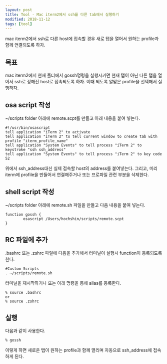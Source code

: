 ```yaml
---
layout: post
title: Tool - Mac iterm2에서 ssh를 다른 tab에서 실행하기 
modified: 2018-11-12
tags: [tool]
---
```


mac iterm2에서 ssh로 다른 host에 접속할 경우 새로 탭을 열어서 원하는 profile과 함께 연결되도록 하자. 

## 목표

mac iterm2에서 현재 폴더에서 gossh명령을 실행시키면 현재 탭이 아닌 다른 탭을 열어서 ssh로 정해진 host로 접속되도록 하자. 이때 되도록 알맞은 profile을 선택해서 실행하자. 

## osa script 작성

~/scripts folder 아래에 remote.scpt를 만들고 아래 내용을 붙여 넣는다. 

```
#!/usr/bin/osascript
tell application "iTerm 2" to activate
tell application "iTerm 2" to tell current window to create tab with profile "iterm_profile_name"
tell application "System Events" to tell process "iTerm 2" to keystroke "ssh ssh_address"
tell application "System Events" to tell process "iTerm 2" to key code 52
```

위에서 ssh_address대신 실제 접속할 host의 address를 붙여넣는다. 그리고, 미리 iterm에 profile을 만들어서 연결해주거나 또는 프로파일 관련 부분을 삭제한다. 

## shell script 작성

~/scripts folder 아래에 remote.sh 파일을 만들고 다음 내용을 붙여 넣는다. 

```
function gossh {
        osascript /Users/hochshin/scripts/remote.scpt
}
```

## RC 파일에 추가 

.bashrc 또는 .zshrc 파일에 다음을 추가해서 터미널이 실행시 function이 등록되도록 한다. 

```
#Custom Scripts
. ~/scripts/remote.sh
```

터미널을 재시작하거나 또는 아래 명령을 통해 alias를 등록한다. 

```
% source .bashrc 
or
% source .zshrc
```

## 실행

다음과 같이 사용한다. 

```
% gossh
```

이렇게 하면 새로운 탭이 원하는 profile과 함께 열리며 자동으로 ssh_address에 접속하게 된다.  
